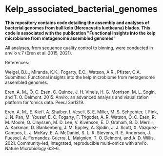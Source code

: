 # **Kelp_associated_bacterial_genomes**
**This repository contains code detailing the assembly and analyses of bacterial genomes from bull kelp (Nereocystis luetkeana) blades. 
This code is associated with the publication "Functional insights into the kelp microbiome from metagenome assembled genomes"**

All analyses, from sequence quality control to binning, were conducted in anvi’o v.7 (Eren et al. 2015, 2021).

References:

Weigel, B.L., Miranda, K.K., Fogarty, E.C., Watson, A.R., Pfister, C.A. Submitted. Functional insights into the kelp microbiome from metagenome assembled genomes.

Eren, A. M., Ö. C. Esen, C. Quince, J. H. Vineis, H. G. Morrison, M. L. Sogin, and T. O. Delmont. 2015. Anvi’o: an advanced analysis and visualization platform for ‘omics data. PeerJ 3:e1319.

Eren, A. M., E. Kiefl, A. Shaiber, I. Veseli, S. E. Miller, M. S. Schechter, I. Fink, J. N. Pan, M. Yousef, E. C. Fogarty, F. Trigodet, A. R. Watson, Ö. C. Esen, R. M. Moore, Q. Clayssen, M. D. Lee, V. Kivenson, E. D. Graham, B. D. Merrill, A. Karkman, D. Blankenberg, J. M. Eppley, A. Sjödin, J. J. Scott, X. Vázquez-Campos, L. J. McKay, E. A. McDaniel, S. L. R. Stevens, R. E. Anderson, J. Fuessel, A. Fernandez-Guerra, L. Maignien, T. O. Delmont, and A. D. Willis. 2021. Community-led, integrated, reproducible multi-omics with anvi’o. Nature Microbiology 6:3–6.
